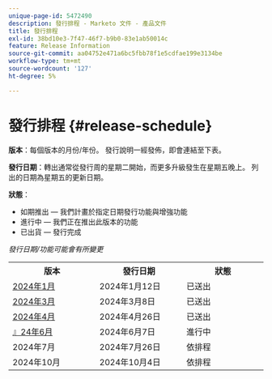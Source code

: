 ```yaml
---
unique-page-id: 5472490
description: 發行排程 - Marketo 文件 - 產品文件
title: 發行排程
exl-id: 38bd10e3-7f47-46f7-b9b0-83e1ab50014c
feature: Release Information
source-git-commit: aa04752e471a6bc5fbb78f1e5cdfae199e3134be
workflow-type: tm+mt
source-wordcount: '127'
ht-degree: 5%

---
```


# 發行排程 {#release-schedule}

**版本**：每個版本的月份/年份。 發行說明一經發佈，即會連結至下表。

**發行日期**：轉出通常從發行周的星期二開始，而更多升級發生在星期五晚上。 列出的日期為星期五的更新日期。

**狀態**：

* 如期推出 — 我們計畫於指定日期發行功能與增強功能
* 進行中 — 我們正在推出此版本的功能
* 已出貨 — 發行完成

_發行日期/功能可能會有所變更_

<table>
 <tbody> 
  <tr> 
   <th width="250px">版本</th>
   <th width="250px">發行日期</th>
   <th width="250px">狀態</th>
  </tr>
  <tr> 
   <td><a href="/help/marketo/release-notes/previous-releases/2024/release-notes-jan-24.md">2024年1月</a></td>
   <td>2024年1月12日</td>
   <td>已送出</td>
  </tr>
  <tr> 
   <td><a href="/help/marketo/release-notes/previous-releases/2024/release-notes-mar-24.md">2024年3月</a></td>
   <td>2024年3月8日</td>
   <td>已送出</td>
  </tr>
  <tr> 
   <td><a href="/help/marketo/release-notes/previous-releases/2024/release-notes-apr-24.md">2024年4月</a></td>
   <td>2024年4月26日</td>
   <td>已送出</td>
  </tr>
  <tr>
   <td><a href="/help/marketo/release-notes/current.md">』24年6月</a></td>
   <td>2024年6月7日</td>
   <td>進行中</td>
  </tr>
  <tr> 
   <td>2024年7月</td>
   <td>2024年7月26日</td>
   <td>依排程</td>
  </tr>
  <tr> 
   <td>2024年10月</td>
   <td>2024年10月4日</td>
   <td>依排程</td>
  </tr>
 </tbody>
</table>
